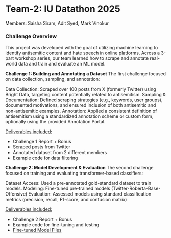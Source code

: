 # Team-2: IU Datathon 2025
Members: Saisha Siram, Adit Syed, Mark Vinokur


### Challenge Overview
This project was developed with the goal of utilizing machine learning to identify antisemitic content and hate speech in online platforms. Across a 3-part workshop series, our team learned how to scrape and annotate real-world data and train and evaluate an ML model.

**Challenge 1: Building and Annotating a Dataset**
The first challenge focused on data collection, sampling, and annotation:

Data Collection: Scraped over 100 posts from X (formerly Twitter) using Bright Data, targeting content potentially related to antisemitism.
Sampling & Documentation: Defined scraping strategies (e.g., keywords, user groups), documented motivations, and ensured inclusion of both antisemitic and non-antisemitic examples.
Annotation: Applied a consistent definition of antisemitism using a standardized annotation scheme or custom form, optionally using the provided Annotation Portal.

<ins>Deliverables included:</ins>
* Challenge 1 Report + Bonus
* Scraped posts from Twitter
* Annotated dataset from 2 different members
* Example code for data filtering

**Challenge 2: Model Development & Evaluation**
The second challenge focused on training and evaluating transformer-based classifiers:

Dataset Access: Used a pre-annotated gold-standard dataset to train models.
Modeling: Fine-tuned pre-trained models (Twitter-Roberta-Base-Offensive)
Evaluation: Assessed models using standard classification metrics (precision, recall, F1-score, and confusion matrix)

<ins>Deliverables included:</ins>
* Challenge 2 Report + Bonus
* Example code for fine-tuning and testing
* [Fine-tuned Model Files](https://drive.google.com/drive/folders/15VmvtXzhJlc3Y6i0m5Z_ApjD0qN2isDR?usp=drive_link)


